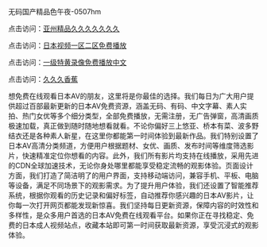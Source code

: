 无码国产精品色午夜-0507hm


点击访问：<a href="https://gfd-5xg.pages.dev/">亚州精品久久久久久久久</a>

点击访问：<a href="https://fdhf-454.pages.dev/">日本视频一区二区免费播放</a>

点击访问：<a href="https://bered.pages.dev/">一级特黄录像免费播放中文</a>

点击访问：<a href="https://rtj-3zo.pages.dev/">久久久香蕉</a>


想免费在线观看日本AV的朋友，这里将是你最佳的选择。我们每日为广大用户提供超过百部最新更新的日本AV免费资源，涵盖无码、有码、中文字幕、素人实拍、热门女优等多个细分类型，全部免费播放，无需注册，无广告弹窗，高清画质极速加载，真正做到随时随地想看就看。不论你偏好三上悠亚、桥本有菜、波多野结衣还是各种素人新星，在这里你都能第一时间体验到最新作品。我们特别设置了日本AV高清分类频道，方便用户根据题材、女优、画质、发布时间等维度筛选影片，快速精准定位你想看的内容。此外，我们所有影片均支持在线播放，采用先进的CDN全球加速技术，无论你身处哪里都能享受稳定流畅的观影体验。页面设计方面，我们打造了简洁明了的用户界面，支持移动端访问，兼容手机、平板、电脑等设备，满足不同场景下的观影需求。为了提升用户体验，我们还设置了智能推荐系统，根据你观看的历史记录和偏好标签，自动推荐你感兴趣的日本AV影片，让你每一次打开网页都能发现新惊喜。我们坚持每日更新资源，保障内容的时效性和多样性，是众多用户首选的日本AV免费在线观看平台。如果你正在寻找稳定、免费的日本成人视频站点，收藏本站即可第一时间获取最新资源，享受沉浸式的观影体验。


<span style="display:none;">[Canonical link]( ）</span>
